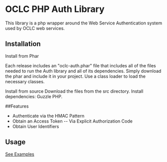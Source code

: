 OCLC PHP Auth Library
=============
This library is a php wrapper around the Web Service Authentication system used by OCLC web services. 

## Installation

Install from Phar

Each release includes an "oclc-auth.phar" file that includes all of the files needed to run the Auth library and all of its dependencies. Simply download the phar and include it in your project.
Use a class loader to load the necessary classes.

Install from source
Download the files from the src directory.
Install dependencies: Guzzle PHP.

##Features
- Authenticate via the HMAC Pattern
- Obtain an Access Token
-- Via Explicit Authorization Code
- Obtain User Identifiers

## Usage

[See Examples](https://github.com/OCLC-Developer-Network/oclc-auth-php/blob/master/docs/example.rst)